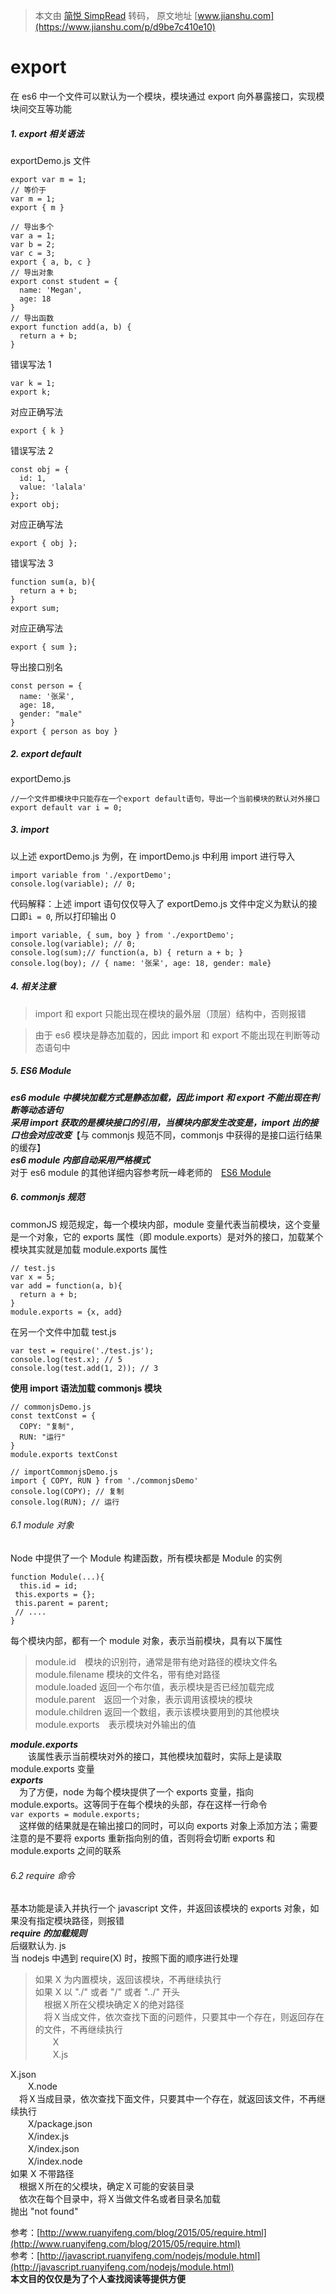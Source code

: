 > 本文由 [简悦 SimpRead](http://ksria.com/simpread/) 转码， 原文地址 [www.jianshu.com](https://www.jianshu.com/p/d9be7c410e10)

export
======

在 es6 中一个文件可以默认为一个模块，模块通过 export 向外暴露接口，实现模块间交互等功能

##### 1. export 相关语法

exportDemo.js 文件

```
export var m = 1;
// 等价于
var m = 1;
export { m }

// 导出多个
var a = 1;
var b = 2;
var c = 3;
export { a, b, c }
// 导出对象
export const student = {
  name: 'Megan',
  age: 18
}
// 导出函数
export function add(a, b) {
  return a + b;
}
```

错误写法 1

```
var k = 1;
export k;
```

对应正确写法

```
export { k }
```

错误写法 2

```
const obj = {
  id: 1,
  value: 'lalala'
};
export obj;
```

对应正确写法

```
export { obj };
```

错误写法 3

```
function sum(a, b){
  return a + b;
}
export sum;
```

对应正确写法

```
export { sum };
```

导出接口别名

```
const person = {
  name: '张呆',
  age: 18,
  gender: "male"
}
export { person as boy }
```

##### 2. export default

exportDemo.js

```
//一个文件即模块中只能存在一个export default语句，导出一个当前模块的默认对外接口
export default var i = 0;
```

##### 3. import

以上述 exportDemo.js 为例，在 importDemo.js 中利用 import 进行导入

```
import variable from './exportDemo';
console.log(variable); // 0;
```

代码解释：上述 import 语句仅仅导入了 exportDemo.js 文件中定义为默认的接口即`i = 0`, 所以打印输出 0

```
import variable, { sum, boy } from './exportDemo';
console.log(variable); // 0;
console.log(sum);// function(a, b) { return a + b; }
console.log(boy); // { name: '张呆', age: 18, gender: male}
```

##### 4. 相关注意

> import 和 export 只能出现在模块的最外层（顶层）结构中，否则报错

> 由于 es6 模块是静态加载的，因此 import 和 export 不能出现在判断等动态语句中

##### 5. ES6 Module

**_es6 module 中模块加载方式是静态加载，因此 import 和 export 不能出现在判断等动态语句_**  
**_采用 import 获取的是模块接口的引用，当模块内部发生改变是，import 出的接口也会对应改变_**【与 commonjs 规范不同，commonjs 中获得的是接口运行结果的缓存】  
**_es6 module 内部自动采用严格模式_**  
对于 es6 module 的其他详细内容参考阮一峰老师的　[ES6 Module](http://es6.ruanyifeng.com/#docs/module)

##### 6. commonjs 规范

commonJS 规范规定，每一个模块内部，module 变量代表当前模块，这个变量是一个对象，它的 exports 属性（即 module.exports）是对外的接口，加载某个模块其实就是加载 module.exports 属性

```
// test.js
var x = 5;
var add = function(a, b){
  return a + b;
}
module.exports = {x, add}
```

在另一个文件中加载 test.js

```
var test = require('./test.js');
console.log(test.x); // 5
console.log(test.add(1, 2)); // 3
```

**使用 import 语法加载 commonjs 模块**

```
// commonjsDemo.js
const textConst = {
  COPY: "复制",
  RUN: "运行"
}
module.exports textConst
```

```
// importCommonjsDemo.js
import { COPY, RUN } from './commonjsDemo'
console.log(COPY); // 复制
console.log(RUN); // 运行
```

###### 6.1 module 对象

Node 中提供了一个 Module 构建函数，所有模块都是 Module 的实例

```
function Module(...){
  this.id = id;
 this.exports = {};
 this.parent = parent;
 // ....
}
```

每个模块内部，都有一个 module 对象，表示当前模块，具有以下属性

> module.id　模块的识别符，通常是带有绝对路径的模块文件名  
> module.filename 模块的文件名，带有绝对路径  
> module.loaded 返回一个布尔值，表示模块是否已经加载完成  
> module.parent　返回一个对象，表示调用该模块的模块  
> module.children 返回一个数组，表示该模块要用到的其他模块  
> module.exports　表示模块对外输出的值

**_module.exports_**  
　　该属性表示当前模块对外的接口，其他模块加载时，实际上是读取 module.exports 变量  
**_exports_**  
　为了方便，node 为每个模块提供了一个 exports 变量，指向 module.exports。这等同于在每个模块的头部，存在这样一行命令  
`var exports = module.exports;`  
　这样做的结果就是在输出接口的同时，可以向 exports 对象上添加方法；需要注意的是不要将 exports 重新指向别的值，否则将会切断 exports 和 module.exports 之间的联系

###### 6.2 require 命令

基本功能是读入并执行一个 javascript 文件，并返回该模块的 exports 对象，如果没有指定模块路径，则报错  
**_require 的加载规则_**  
后缀默认为. js  
当 nodejs 中遇到 require(X) 时，按照下面的顺序进行处理

> 如果 X 为内置模块，返回该模块，不再继续执行  
> 如果 X 以 "./" 或者 "/" 或者 "../" 开头  
> 　根据Ｘ所在父模块确定Ｘ的绝对路径  
> 　将Ｘ当成文件，依次查找下面的问题件，只要其中一个存在，则返回存在的文件，不再继续执行  
> 　　X  
> 　　X.js

X.json  
　　X.node  
　将Ｘ当成目录，依次查找下面文件，只要其中一个存在，就返回该文件，不再继续执行  
　　X/package.json  
　　X/index.js  
　　X/index.json  
　　X/index.node  
如果 X 不带路径  
　根据Ｘ所在的父模块，确定Ｘ可能的安装目录  
　依次在每个目录中，将Ｘ当做文件名或者目录名加载  
抛出 "not found"

参考：[http://www.ruanyifeng.com/blog/2015/05/require.html](http://www.ruanyifeng.com/blog/2015/05/require.html)  
参考：[http://javascript.ruanyifeng.com/nodejs/module.html](http://javascript.ruanyifeng.com/nodejs/module.html)  
**本文目的仅仅是为了个人查找阅读等提供方便**